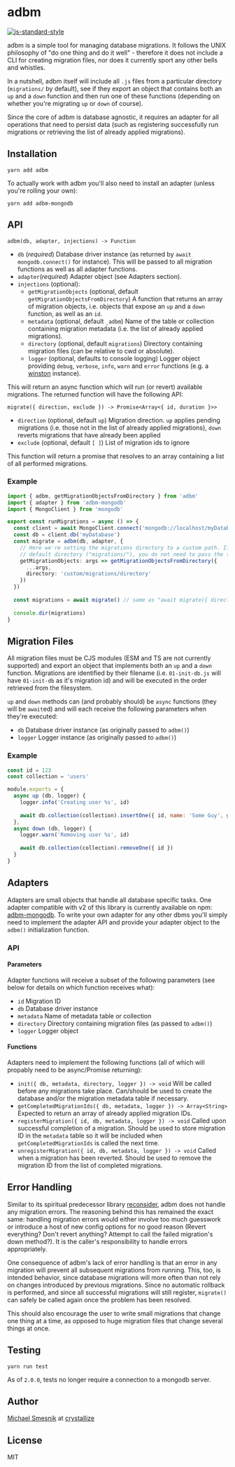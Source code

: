 # adbm
[![js-standard-style](https://img.shields.io/badge/code%20style-standard-brightgreen.svg)](http://standardjs.com/)

adbm is a simple tool for managing database migrations. It follows the UNIX philosophy of "do one thing and do it well" - therefore it does not include a CLI for creating migration files, nor does it currently sport any other bells and whistles.

In a nutshell, adbm itself will include all `.js` files from a particular directory (`migrations/` by default), see if they export an object that contains both an `up` and a `down` function and then run one of these functions (depending on whether you're migrating `up` or `down` of course).   

Since the core of adbm is database agnostic, it requires an adapter for all operations that need to persist data (such as registering successfully run migrations or retrieving the list of already applied migrations).

## Installation
```
yarn add adbm
```
To actually work with adbm you'll also need to install an adapter (unless you're rolling your own):
```
yarn add adbm-mongodb
```

## API

`adbm(db, adapter, injections) -> Function`

* `db` (*required*) Database driver instance (as returned by `await mongodb.connect()` for instance). This will be passed to all migration functions as well as all adapter functions. 
* `adapter`(*required*) Adapter object (see Adapters section).
* `injections` (optional):
  * `getMigrationObjects` (optional, default `getMigrationObjectsFromDirectory`) A function that returns an array of migration objects, i.e. objects that expose an `up` and a `down` function, as well as an `id`.
  * `metadata` (optional, default `_adbm`) Name of the table or collection containing migration metadata (i.e. the list of already applied migrations). 
  * `directory` (optional, default `migrations`) Directory containing migration files (can be relative to cwd or absolute).
  * `logger` (optional, defaults to console logging) Logger object providing `debug`, `verbose`, `info`, `warn` and `error` functions (e.g. a [winston](https://github.com/winstonjs/winston) instance).

This will return an async function which will run (or revert) available migrations. The returned function will have the following API:

`migrate({ direction, exclude }) -> Promise<Array<{ id, duration }>>`

* `direction` (optional, default `up`) Migration direction. `up` applies pending migrations (i.e. those not in the list of already applied migrations), `down` reverts migrations that have already been applied
* `exclude` (optional, default `[ ]`) List of migration ids to ignore

This function will return a promise that resolves to an array containing a list of all performed migrations.

### Example

```ts
import { adbm, getMigrationObjectsFromDirectory } from 'adbm'
import { adapter } from 'adbm-mongodb'
import { MongoClient } from 'mongodb'

export const runMigrations = async () => {
  const client = await MongoClient.connect('mongodb://localhost/myDatabase')
  const db = client.db('myDatabase')
  const migrate = adbm(db, adapter, { 
    // Here we're setting the migrations directory to a custom path. If your migrations reside in the
    // default directory ("migrations/"), you do not need to pass the third argument at all 
    getMigrationObjects: args => getMigrationObjectsFromDirectory({
      ...args,
      directory: 'custom/migrations/directory'
    })
  })
  
  const migrations = await migrate() // same as "await migrate({ direction: 'up', exclude: [] })"
  
  console.dir(migrations)
}
```

## Migration Files
All migration files must be CJS modules (ESM and TS are not currently supported) and export an object that implements both an `up` and a `down` function. Migrations are identified by their filename (i.e. `01-init-db.js` will have `01-init-db` as it's migration id) and will be executed in the order retrieved from the filesystem.

`up` and `down` methods can (and probably should) be `async` functions (they will be `await`ed) and will each receive the following parameters when they're executed:

* `db` Database driver instance (as originally passed to `adbm()`)
* `logger` Logger instance (as originally passed to `adbm()`)

### Example
```js
const id = 123
const collection = 'users'

module.exports = {
  async up (db, logger) {
    logger.info('Creating user %s', id)
    
    await db.collection(collection).insertOne({ id, name: 'Some Guy', group: 'admins' })
  },
  async down (db, logger) {
    logger.warn('Removing user %s', id)
    
    await db.collection(collection).removeOne({ id })
  }
}
```

## Adapters
Adapters are small objects that handle all database specific tasks. One adapter compatible with v2 of this library is currently available on npm: [adbm-mongodb](https://github.com/daerion/adbm-mongodb). To write your own adapter for any other dbms you'll simply need to implement the adapter API and provide your adapter object to the `adbm()` initialization function.
 
### API
#### Parameters
Adapter functions will receive a subset of the following parameters (see below for details on which function receives what): 
* `id` Migration ID
* `db` Database driver instance
* `metadata` Name of metadata table or collection
* `directory` Directory containing migration files (as passed to `adbm()`)
* `logger` Logger object

#### Functions
Adapters need to implement the following functions (all of which will propably need to be async/Promise returning):
* `init({ db, metadata, directory, logger }) -> void` Will be called before any migrations take place. Can/should be used to create the database and/or the migration metadata table if necessary.
* `getCompletedMigrationIds({ db, metadata, logger }) -> Array<String>` Expected to return an array of already applied migration IDs.
* `registerMigration({ id, db, metadata, logger }) -> void` Called upon successful completion of a migration. Should be used to store migration ID in the `metadata` table so it will be included when `getCompletedMigrationIds` is called the next time.
* `unregisterMigration({ id, db, metadata, logger }) -> void` Called when a migration has been reverted. Should be used to remove the migration ID from the list of completed migrations.
  

## Error Handling
Similar to its spiritual predecessor library [reconsider](https://github.com/daerion/reconsider), adbm does not handle any migration errors. The reasoning behind this has remained the exact same: handling migration errors would either involve too much guesswork or introduce a host of new config options for no good reason (Revert everything? Don't revert anything? Attempt to call the failed migration's down method?). It is the caller's responsibility to handle errors appropriately.

One consequence of adbm's lack of error handling is that an error in any migration will prevent all subsequent migrations from running. This, too, is intended behavior, since database migrations will more often than not rely on changes introduced by previous migrations. Since no automatic rollback is performed, and since all successful migrations will still register, `migrate()` can safely be called again once the problem has been resolved.

This should also encourage the user to write small migrations that change one thing at a time, as opposed to huge migration files that change several things at once.

## Testing
```
yarn run test
```
As of `2.0.0`, tests no longer require a connection to a mongodb server.

## Author
[Michael Smesnik](https://github.com/daerion) at [crystallize](https://crystallize.com)

## License
MIT
